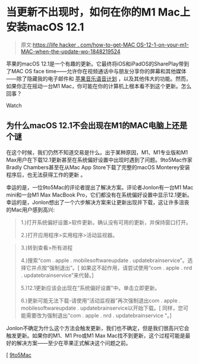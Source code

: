 # 当更新不出现时，如何在你的M1 Mac上安装macOS 12.1

> 原文:[https://life hacker . com/how-to-get-MAC OS-12-1-on-your-m1-MAC-when-the-update-wo-1848219524](https://lifehacker.com/how-to-get-macos-12-1-on-your-m1-mac-when-the-update-wo-1848219524)

苹果的macOS 12.1是一个有趣的更新。它最终将iOS和iPadOS的SharePlay带到了MAC OS face time——允许你在视频通话中与朋友分享你的屏幕和其他媒体——除了隐藏我的电子邮件和 [苹果音乐语音计划](https://lifehacker.com/is-the-apple-music-voice-plan-worth-the-trade-offs-1847899974) ，以及其他伟大的功能。然而，如果你正在摇动一台M1 Mac，你可能在你的计算机上根本看不到这个更新。怎么回事？

Watch

## 为什么macOS 12.1不会出现在M1的MAC电脑上还是个谜

在这个时候，我们仍然不知道交易是什么。出于某种原因，M1、M1专业版和M1 Max用户在下载12.1更新甚至在系统偏好设置中出现时遇到了问题。9to5Mac作家Bradly Chambers甚至在从Mac App Store下载了完整的macOS Monterey安装程序后，也无法获得工作的更新 。

幸运的是，一位9to5Mac的评论者提出了解决方案。评论者Jonlon有一台M1 Mac mini和一台M1 Max MacBook Pro，它们都没有在系统偏好设置中显示12.1更新。幸运的是，Jonlon想出了一个六步解决方案来让更新出现并下载，这让许多沮丧的Mac用户感到高兴:

> 1.)打开系统偏好设置>软件更新。确认没有可用的更新，并保持窗口打开。
> 
> 2.)打开应用程序>实用程序>活动监视器。

> 3.)转到查看>所有进程
> 
> 4.)搜索“com . apple . mobilesoftwareupdate . updatebrainservice”。选择它并点按“强制退出”。[ 如果这不起作用，请尝试使用“com . apple . nrd . updatebrainservice”来代替。]
> 
> 5.)12.1更新应该会出现在“系统偏好设置”中。单击立即更新。
> 
> 6.)更新可能无法下载-请使用“活动监视器”再次强制退出com . apple . mobilesoftwareupdate . updatebrainservice以开始下载。[ 同样，您可能需要改为强制退出"com . apple . nrd . updatebrainservice "。]

Jonlon不确定为什么这个方法会触发更新，我们也不确定，但是我们很高兴它会触发更新。如果你的M1、M1 Pro或M1 Max Mac找不到更新，这个过程可能是最好的解决方案——至少在苹果正式解决这个问题之前。

[ [9to5Mac](https://9to5mac.com/2021/12/14/some-users-are-not-seeing-the-macos-monterey-12-1-update-on-m1-macs/)